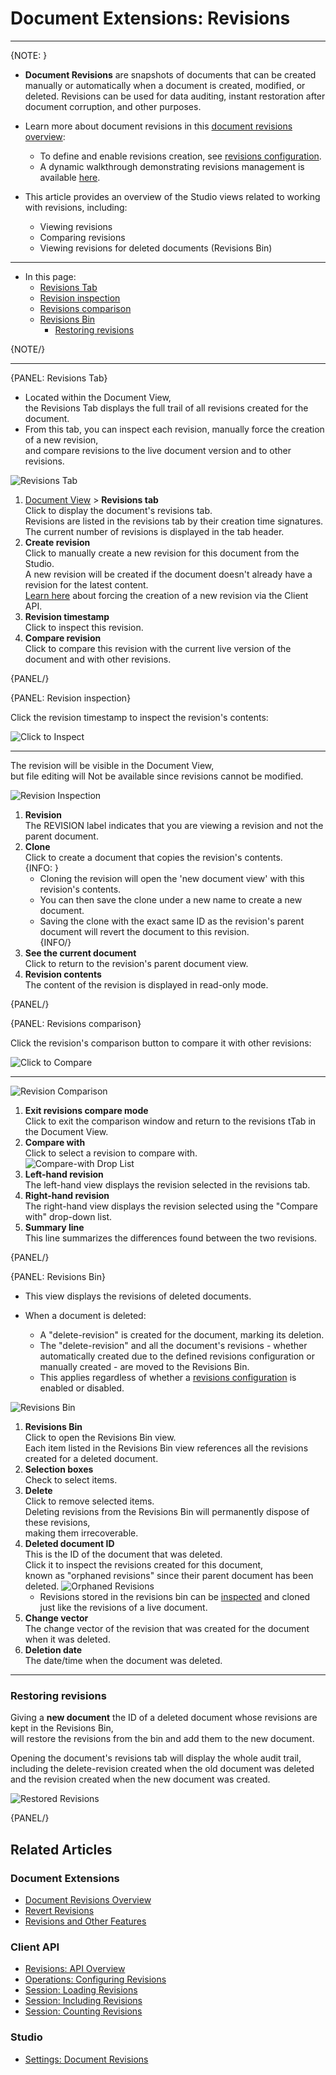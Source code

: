 # Document Extensions: Revisions
---

{NOTE: }

* **Document Revisions** are snapshots of documents that can be created manually or automatically when a document is created, modified, or deleted.
  Revisions can be used for data auditing, instant restoration after document corruption, and other purposes.

* Learn more about document revisions in this [document revisions overview](../../../document-extensions/revisions/overview):  
  * To define and enable revisions creation, see [revisions configuration](../../../document-extensions/revisions/overview#revisions-configuration).  
  * A dynamic walkthrough demonstrating revisions management is available [here](../../../document-extensions/revisions/overview#how-it-works).  

* This article provides an overview of the Studio views related to working with revisions, including:  
  * Viewing revisions
  * Comparing revisions
  * Viewing revisions for deleted documents (Revisions Bin)

---

* In this page:
  * [Revisions Tab](../../../studio/database/document-extensions/revisions#revisions-tab)  
  * [Revision inspection](../../../studio/database/document-extensions/revisions#revision-inspection)  
  * [Revisions comparison](../../../studio/database/document-extensions/revisions#revisions-comparison)  
  * [Revisions Bin](../../../studio/database/document-extensions/revisions#revisions-bin)  
     * [Restoring revisions](../../../studio/database/document-extensions/revisions#restoring-revisions)  

{NOTE/}

---

{PANEL: Revisions Tab}

* Located within the Document View,  
  the Revisions Tab displays the full trail of all revisions created for the document.
* From this tab, you can inspect each revision, manually force the creation of a new revision,  
  and compare revisions to the live document version and to other revisions.

![Revisions Tab](images/revisions/document-revisions.png "Revisions Tab")

1. [Document View](../../../studio/database/documents/document-view) > **Revisions tab**  
   Click to display the document's revisions tab.  
   Revisions are listed in the revisions tab by their creation time signatures.  
   The current number of revisions is displayed in the tab header.  
2. **Create revision**  
   Click to manually create a new revision for this document from the Studio.  
   A new revision will be created if the document doesn't already have a revision for the latest content.  
   [Learn here](../../../document-extensions/revisions/overview#force-revision-creation-via-the-client-api) about forcing the creation of a new revision via the Client API.  
3. **Revision timestamp**  
   Click to inspect this revision.  
4. **Compare revision**  
   Click to compare this revision with the current live version of the document and with other revisions.  

{PANEL/}

{PANEL: Revision inspection}

Click the revision timestamp to inspect the revision's contents:

![Click to Inspect](images/revisions/click-revision.png "Click to Inspect")

---

The revision will be visible in the Document View,  
but file editing will Not be available since revisions cannot be modified.

![Revision Inspection](images/revisions/revision-inspection.png "Revision Inspection")

1. **Revision**  
   The REVISION label indicates that you are viewing a revision and not 
   the parent document.  
2. **Clone**  
   Click to create a document that copies the revision's contents.  
   {INFO: }
   * Cloning the revision will open the 'new document view' with this revision's contents.  
   * You can then save the clone under a new name to create a new document.  
   * Saving the clone with the exact same ID as the revision's parent document will revert the document to this revision.  
   {INFO/}
3. **See the current document**  
   Click to return to the revision's parent document view.  
4. **Revision contents**  
   The content of the revision is displayed in read-only mode.

{PANEL/}


{PANEL: Revisions comparison}

Click the revision's comparison button to compare it with other revisions:

![Click to Compare](images/revisions/click-to-compare.png "Click to Compare")

---

![Revision Comparison](images/revisions/revision-comparison.png "Revision Comparison")

1. **Exit revisions compare mode**  
   Click to exit the comparison window and return to the revisions tTab in the Document View.  
2. **Compare with**  
   Click to select a revision to compare with.  
   ![Compare-with Drop List](images/revisions/compare-with-drop-list.png "Compare-with Drop List")
3. **Left-hand revision**  
   The left-hand view displays the revision selected in the revisions tab.  
4. **Right-hand revision**  
  The right-hand view displays the revision selected using the "Compare with" drop-down list.  
5. **Summary line**  
  This line summarizes the differences found between the two revisions.  

{PANEL/}

{PANEL: Revisions Bin}

* This view displays the revisions of deleted documents.

* When a document is deleted:  
  * A "delete-revision" is created for the document, marking its deletion.
  * The "delete-revision" and all the document's revisions - whether automatically created due to the defined revisions configuration or manually created - are moved to the Revisions Bin.
  * This applies regardless of whether a [revisions configuration](../../../document-extensions/revisions/overview#revisions-configuration) is enabled or disabled.

![Revisions Bin](images/revisions/revisions-bin.png "Revisions Bin")

1. **Revisions Bin**  
   Click to open the Revisions Bin view.  
   Each item listed in the Revisions Bin view references all the revisions created for a deleted document.  
2. **Selection boxes**  
   Check to select items.  
3. **Delete**  
   Click to remove selected items.  
   Deleting revisions from the Revisions Bin will permanently dispose of these revisions,  
   making them irrecoverable.
4. **Deleted document ID**  
   This is the ID of the document that was deleted.  
   Click it to inspect the revisions created for this document,  
   known as "orphaned revisions" since their parent document has been deleted.
   ![Orphaned Revisions](images/revisions/orphaned-revisions.png "Orphaned Revisions")
     * Revisions stored in the revisions bin can be [inspected](../../../studio/database/document-extensions/revisions#revision-inspection)
       and cloned just like the revisions of a live document.  
5. **Change vector**  
   The change vector of the revision that was created for the document when it was deleted.  
6. **Deletion date**  
   The date/time when the document was deleted.  

---

### Restoring revisions

Giving a **new document** the ID of a deleted document whose revisions are kept in the Revisions Bin,  
will restore the revisions from the bin and add them to the new document.  

Opening the document's revisions tab will display the whole audit trail,
including the delete-revision created when the old document was deleted and the revision created when the new document was created.  

![Restored Revisions](images/revisions/restored-revisions.png "Restored Revisions")

{PANEL/}

## Related Articles

### Document Extensions

* [Document Revisions Overview](../../../document-extensions/revisions/overview)  
* [Revert Revisions](../../../document-extensions/revisions/revert-revisions)  
* [Revisions and Other Features](../../../document-extensions/revisions/revisions-and-other-features)  

### Client API

* [Revisions: API Overview](../../../document-extensions/revisions/client-api/overview)  
* [Operations: Configuring Revisions](../../../document-extensions/revisions/client-api/operations/configure-revisions)  
* [Session: Loading Revisions](../../../document-extensions/revisions/client-api/session/loading)  
* [Session: Including Revisions](../../../document-extensions/revisions/client-api/session/including)  
* [Session: Counting Revisions](../../../document-extensions/revisions/client-api/session/counting)  

### Studio

* [Settings: Document Revisions](../../../studio/database/settings/document-revisions)  
